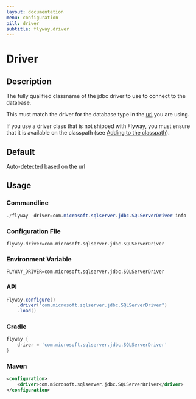 ```yaml
---
layout: documentation
menu: configuration
pill: driver
subtitle: flyway.driver
---
```


# Driver

## Description
The fully qualified classname of the jdbc driver to use to connect to the database.

This must match the driver for the database type in the [url](/documentation/configuration/parameters/url) you are using.

If you use a driver class that is not shipped with Flyway, you must ensure that it is available on the classpath (see [Adding to the classpath](/documentation/addingToTheClasspath)).

## Default
Auto-detected based on the url

## Usage

### Commandline
```powershell
./flyway -driver=com.microsoft.sqlserver.jdbc.SQLServerDriver info
```

### Configuration File
```properties
flyway.driver=com.microsoft.sqlserver.jdbc.SQLServerDriver
```

### Environment Variable
```properties
FLYWAY_DRIVER=com.microsoft.sqlserver.jdbc.SQLServerDriver
```

### API
```java
Flyway.configure()
    .driver("com.microsoft.sqlserver.jdbc.SQLServerDriver")
    .load()
```

### Gradle
```groovy
flyway {
    driver = 'com.microsoft.sqlserver.jdbc.SQLServerDriver'
}
```

### Maven
```xml
<configuration>
    <driver>com.microsoft.sqlserver.jdbc.SQLServerDriver</driver>
</configuration>
```